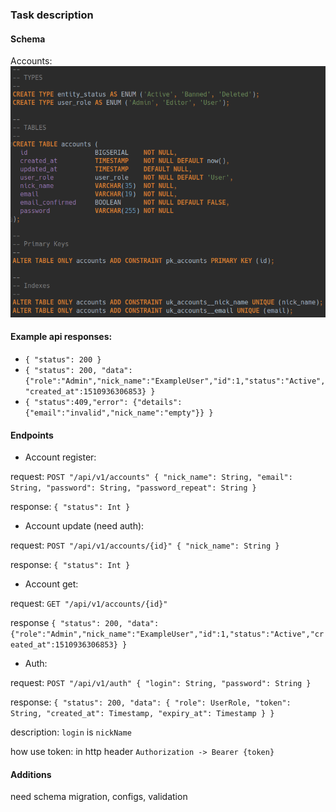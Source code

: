 ### Task description

#### Schema
Accounts: 
![account schema migration](./pipeline_images/schema_migration_account.png)


#### Example api responses:
- `{ "status": 200 }`
- `{ "status": 200, "data": {"role":"Admin","nick_name":"ExampleUser","id":1,"status":"Active","created_at":1510936306853} }`
- `{ "status":409,"error": {"details":{"email":"invalid","nick_name":"empty"}} }`

#### Endpoints

- Account register:

 request: `POST "/api/v1/accounts" { "nick_name": String, "email": String, "password": String, "password_repeat": String }`
 
 response: `{ "status": Int }`
 
- Account update (need auth):

 request: `POST "/api/v1/accounts/{id}" { "nick_name": String }`
 
 response: `{ "status": Int }`
 
- Account get:
 
 request: `GET "/api/v1/accounts/{id}"`
  
 response `{ "status": 200, "data": {"role":"Admin","nick_name":"ExampleUser","id":1,"status":"Active","created_at":1510936306853} }`
  
- Auth:

 request: `POST "/api/v1/auth" { "login": String, "password": String }`
 
 response: `{ "status": 200, "data": { "role": UserRole, "token": String, "created_at": Timestamp, "expiry_at": Timestamp } }`
 
 description: `login` is `nickName`
 
 how use token: in http header `Authorization -> Bearer {token}`
 

#### Additions
 
 need schema migration, configs, validation